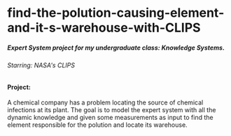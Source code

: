 # find-the-polution-causing-element-and-it-s-warehouse-with-CLIPS
##### Expert System project for my undergraduate class: Knowledge Systems.

###### Starring: NASA's CLIPS 

#### Project: 
A chemical company has a problem locating the source of chemical infections at its plant. The goal is to model the expert system with all the dynamic knowledge and given some measurements as input to find the element responsible for the polution and locate its warehouse. 

